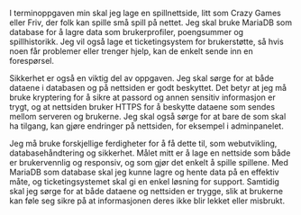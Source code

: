 I terminoppgaven min skal jeg lage en spillnettside, litt som Crazy Games eller Friv, der folk kan spille små spill på nettet. Jeg skal bruke MariaDB som database for å lagre data som brukerprofiler, poengsummer og spillhistorikk. Jeg vil også lage et ticketingsystem for brukerstøtte, så hvis noen får problemer eller trenger hjelp, kan de enkelt sende inn en forespørsel.

Sikkerhet er også en viktig del av oppgaven. Jeg skal sørge for at både dataene i databasen og på nettsiden er godt beskyttet. Det betyr at jeg må bruke kryptering for å sikre at passord og annen sensitiv informasjon er trygt, og at nettsiden bruker HTTPS for å beskytte dataene som sendes mellom serveren og brukerne. Jeg skal også sørge for at bare de som skal ha tilgang, kan gjøre endringer på nettsiden, for eksempel i adminpanelet.

Jeg må bruke forskjellige ferdigheter for å få dette til, som webutvikling, databasehåndtering og sikkerhet. Målet mitt er å lage en nettside som både er brukervennlig og responsiv, og som gjør det enkelt å spille spillene. Med MariaDB som database skal jeg kunne lagre og hente data på en effektiv måte, og ticketingsystemet skal gi en enkel løsning for support. Samtidig skal jeg sørge for at både dataene og nettsiden er trygge, slik at brukerne kan føle seg sikre på at informasjonen deres ikke blir lekket eller misbrukt.
